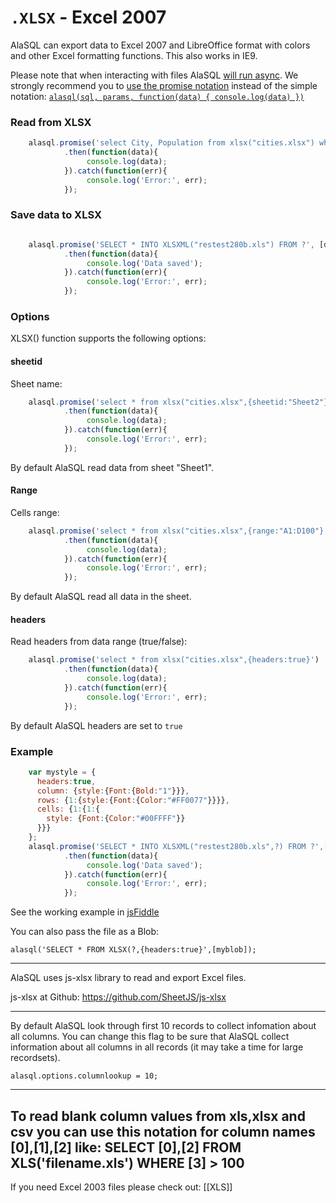 # `.XLSX` - Excel 2007 

AlaSQL can export data to Excel 2007 and LibreOffice format with colors and other Excel formatting functions. This also works in IE9. 

Please note that when interacting with files AlaSQL [will run async](async). We strongly recommend you to [use the promise notation](promise) instead of the simple notation: [`alasql(sql, params, function(data) { console.log(data) })`](async)


### Read from XLSX

```js
    alasql.promise('select City, Population from xlsx("cities.xlsx") where Population > 100000')
            .then(function(data){
                 console.log(data);
            }).catch(function(err){
                 console.log('Error:', err);
            });
```

### Save data to XLSX

```js

    alasql.promise('SELECT * INTO XLSXML("restest280b.xls") FROM ?', [data])
            .then(function(data){
                 console.log('Data saved');
            }).catch(function(err){
                 console.log('Error:', err);
            });
```
		
### Options

XLSX() function supports the following options:

#### sheetid
Sheet name:
```js
    alasql.promise('select * from xlsx("cities.xlsx",{sheetid:"Sheet2"}')
            .then(function(data){
                 console.log(data);
            }).catch(function(err){
                 console.log('Error:', err);
            });
```
By default AlaSQL read data from sheet "Sheet1".

#### Range
Cells range:
```js
    alasql.promise('select * from xlsx("cities.xlsx",{range:"A1:D100"}')
            .then(function(data){
                 console.log(data);
            }).catch(function(err){
                 console.log('Error:', err);
            });
```
By default AlaSQL read all data in the sheet.

#### headers
Read headers from data range (true/false):
```js
    alasql.promise('select * from xlsx("cities.xlsx",{headers:true}')
            .then(function(data){
                 console.log(data);
            }).catch(function(err){
                 console.log('Error:', err);
            });
```
By default AlaSQL headers are set to `true`


### Example

```js
    var mystyle = {
      headers:true, 
      column: {style:{Font:{Bold:"1"}}},
      rows: {1:{style:{Font:{Color:"#FF0077"}}}},
      cells: {1:{1:{
        style: {Font:{Color:"#00FFFF"}}
      }}}
    };
    alasql.promise('SELECT * INTO XLSXML("restest280b.xls",?) FROM ?',[mystyle,data])
            .then(function(data){
                 console.log('Data saved');
            }).catch(function(err){
                 console.log('Error:', err);
            });
```
See the working example in [jsFiddle](http://jsfiddle.net/95j0txwx/7/)

You can also pass the file as a Blob:

    alasql('SELECT * FROM XLSX(?,{headers:true}',[myblob]);		

---

AlaSQL uses js-xlsx library to read and export Excel files.

js-xlsx at Github: https://github.com/SheetJS/js-xlsx



----

By default AlaSQL look through first 10 records to collect infomation about all columns. You can change this flag to be sure that AlaSQL collect information about all columns in all records (it may take a time for large recordsets).

    alasql.options.columnlookup = 10;

----

To read blank column values from xls,xlsx and csv you can use this notation for column names [0],[1],[2] like:
    SELECT [0],[2] FROM XLS('filename.xls') WHERE [3] > 100
----

If you need Excel 2003 files please check out: [[XLS]]